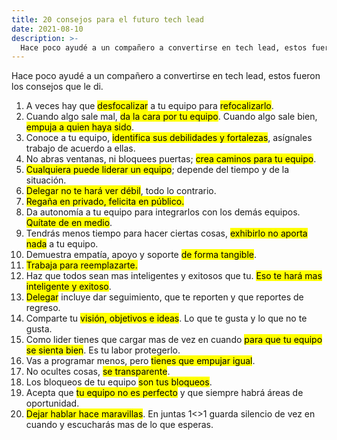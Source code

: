 ```yaml
---
title: 20 consejos para el futuro tech lead
date: 2021-08-10
description: >-
  Hace poco ayudé a un compañero a convertirse en tech lead, estos fueron los consejos que le di.
---
```


Hace poco ayudé a un compañero a convertirse en tech lead, estos fueron los consejos que le di.

1. A veces hay que <mark>desfocalizar</mark> a tu equipo para <mark>refocalizarlo</mark>.
1. Cuando algo sale mal, <mark>da la cara por tu equipo</mark>. Cuando algo sale bien, <mark>empuja a quien haya sido</mark>.
1. Conoce a tu equipo, <mark>identifica sus debilidades y fortalezas</mark>, asígnales trabajo de acuerdo a ellas.
1. No abras ventanas, ni bloquees puertas; <mark>crea caminos para tu equipo</mark>.
1. <mark>Cualquiera puede liderar un equipo</mark>; depende del tiempo y de la situación.
1. <mark>Delegar no te hará ver débil</mark>, todo lo contrario.
1. <mark>Regaña en privado, felicita en público.</mark>
1. Da autonomía a tu equipo para integrarlos con los demás equipos. <mark>Quítate de en medio</mark>.
1. Tendrás menos tiempo para hacer ciertas cosas, <mark>exhibirlo no aporta nada</mark> a tu equipo.
1. Demuestra empatía, apoyo y soporte <mark>de forma tangible</mark>.
1. <mark>Trabaja para reemplazarte.</mark>
1. Haz que todos sean mas inteligentes y exitosos que tu. <mark>Eso te hará mas inteligente y exitoso</mark>.
1. <mark>Delegar</mark> incluye dar seguimiento, que te reporten y que reportes de regreso.
1. Comparte tu <mark>visión, objetivos e ideas</mark>. Lo que te gusta y lo que no te gusta.
1. Como lider tienes que cargar mas de vez en cuando <mark>para que tu equipo se sienta bien</mark>. Es tu labor protegerlo.
1. Vas a programar menos, pero <mark>tienes que empujar igual</mark>.
1. No ocultes cosas, <mark>se transparente</mark>.
1. Los bloqueos de tu equipo <mark>son tus bloqueos</mark>.
1. Acepta que <mark>tu equipo no es perfecto</mark> y que siempre habrá áreas de oportunidad.
1. <mark>Dejar hablar hace maravillas</mark>. En juntas 1<>1 guarda silencio de vez en cuando y escucharás mas de lo que esperas.
